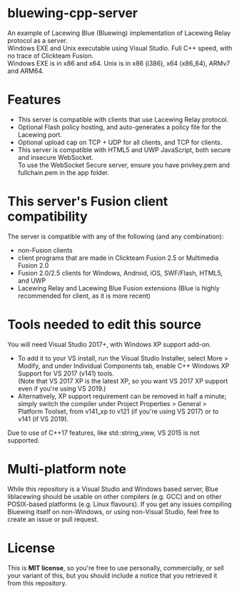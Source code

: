 # bluewing-cpp-server
An example of Lacewing Blue (Bluewing) implementation of Lacewing Relay protocol as a server.  
Windows EXE and Unix executable using Visual Studio. Full C++ speed, with no trace of Clickteam Fusion.  
Windows EXE is in x86 and x64. Unix is in x86 (i386), x64 (x86_64), ARMv7 and ARM64.


# Features
* This server is compatible with clients that use Lacewing Relay protocol.
* Optional Flash policy hosting, and auto-generates a policy file for the Lacewing port.
* Optional upload cap on TCP + UDP for all clients, and TCP for clients.
* This server is compatible with HTML5 and UWP JavaScript, both secure and insecure WebSocket.  
To use the WebSocket Secure server, ensure you have privkey.pem and fullchain.pem in the app folder.


# This server's Fusion client compatibility
The server is compatible with any of the following (and any combination):
* non-Fusion clients
* client programs that are made in Clickteam Fusion 2.5 or Multimedia Fusion 2.0
* Fusion 2.0/2.5 clients for Windows, Android, iOS, SWF/Flash, HTML5, and UWP
* Lacewing Relay and Lacewing Blue Fusion extensions (Blue is highly recommended for client, as it is more recent)

# Tools needed to edit this source
You will need Visual Studio 2017+, with Windows XP support add-on.
* To add it to your VS install, run the Visual Studio Installer, select More > Modify, and under Individual Components tab, enable C++ Windows XP Support for VS 2017 (v141) tools.  
(Note that VS 2017 XP is the latest XP, so you want VS 2017 XP support even if you're using VS 2019.)
* Alternatively, XP support requirement can be removed in half a minute; simply switch the compiler under Project Properties > General > Platform Toolset, from v141_xp to v121 (if you're using VS 2017) or to v141 (if VS 2019).

Due to use of C++17 features, like std::string_view, VS 2015 is not supported.

# Multi-platform note
While this repository is a Visual Studio and Windows based server, Blue liblacewing should be usable on other compilers (e.g. GCC) and on other POSIX-based platforms (e.g. Linux flavours). If you get any issues compiling Bluewing itself on non-Windows, or using non-Visual Studio, feel free to create an issue or pull request.

# License
This is **MIT license**, so you're free to use personally, commercially, or sell your variant of this, but you should include a notice that you retrieved it from this repository.
